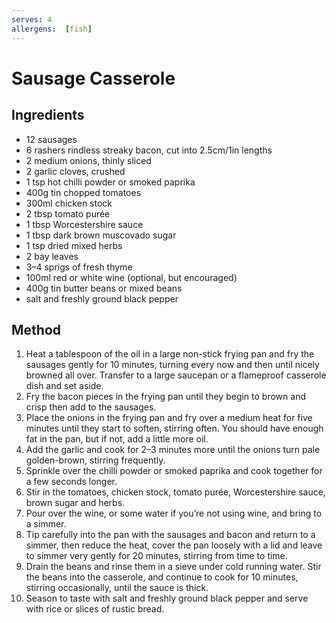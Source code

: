 ```yaml
---
serves: 4
allergens:  [fish]
---
```


# Sausage Casserole

## Ingredients

* 12 sausages
* 6 rashers rindless streaky bacon, cut into 2.5cm/1in lengths
* 2 medium onions, thinly sliced
* 2 garlic cloves, crushed
* 1 tsp hot chilli powder or smoked paprika
* 400g tin chopped tomatoes
* 300ml chicken stock
* 2 tbsp tomato purée
* 1 tbsp Worcestershire sauce
* 1 tbsp dark brown muscovado sugar
* 1 tsp dried mixed herbs
* 2 bay leaves
* 3–4 sprigs of fresh thyme
* 100ml red or white wine (optional, but encouraged)
* 400g tin butter beans or mixed beans
* salt and freshly ground black pepper

## Method

1. Heat a tablespoon of the oil in a large non-stick frying pan and fry the sausages gently for 10
   minutes, turning every now and then until nicely browned all over. Transfer to a large saucepan
   or a flameproof casserole dish and set aside.
2. Fry the bacon pieces in the frying pan until they begin to brown and crisp then add to the
   sausages.
3. Place the onions in the frying pan and fry over a medium heat for five minutes until they start
   to soften, stirring often. You should have enough fat in the pan, but if not, add a little more
   oil.
4. Add the garlic and cook for 2–3 minutes more until the onions turn pale golden-brown, stirring
   frequently.
5. Sprinkle over the chilli powder or smoked paprika and cook together for a few seconds longer.
6. Stir in the tomatoes, chicken stock, tomato purée, Worcestershire sauce, brown sugar and herbs.
7. Pour over the wine, or some water if you’re not using wine, and bring to a simmer.
8. Tip carefully into the pan with the sausages and bacon and return to a simmer, then reduce the
   heat, cover the pan loosely with a lid and leave to simmer very gently for 20 minutes, stirring
   from time to time.
9. Drain the beans and rinse them in a sieve under cold running water. Stir the beans into the
   casserole, and continue to cook for 10 minutes, stirring occasionally, until the sauce is thick.
10. Season to taste with salt and freshly ground black pepper and serve with rice or slices of
    rustic bread.
